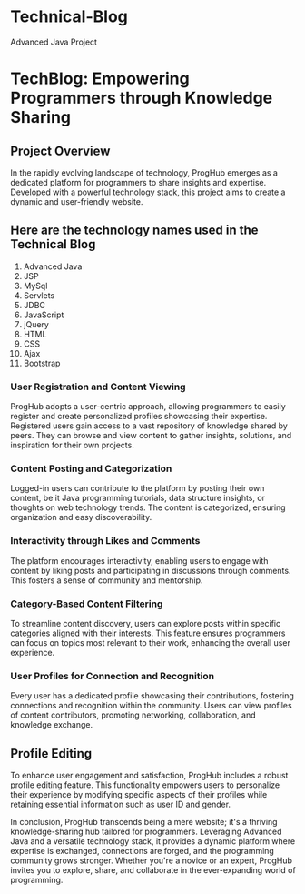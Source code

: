 # Technical-Blog
Advanced Java Project
# TechBlog: Empowering Programmers through Knowledge Sharing

## Project Overview

In the rapidly evolving landscape of technology, ProgHub emerges as a dedicated platform for programmers to share insights and expertise. Developed with a powerful technology stack, this project aims to create a dynamic and user-friendly website.

## Here are the technology names used in the Technical Blog
1) Advanced Java
2) JSP
3) MySql
4) Servlets
5) JDBC
6) JavaScript
7) jQuery
8) HTML
9) CSS
10) Ajax
11) Bootstrap
    
### User Registration and Content Viewing

ProgHub adopts a user-centric approach, allowing programmers to easily register and create personalized profiles showcasing their expertise. Registered users gain access to a vast repository of knowledge shared by peers. They can browse and view content to gather insights, solutions, and inspiration for their own projects.

### Content Posting and Categorization

Logged-in users can contribute to the platform by posting their own content, be it Java programming tutorials, data structure insights, or thoughts on web technology trends. The content is categorized, ensuring organization and easy discoverability.

### Interactivity through Likes and Comments

The platform encourages interactivity, enabling users to engage with content by liking posts and participating in discussions through comments. This fosters a sense of community and mentorship.

### Category-Based Content Filtering

To streamline content discovery, users can explore posts within specific categories aligned with their interests. This feature ensures programmers can focus on topics most relevant to their work, enhancing the overall user experience.

### User Profiles for Connection and Recognition

Every user has a dedicated profile showcasing their contributions, fostering connections and recognition within the community. Users can view profiles of content contributors, promoting networking, collaboration, and knowledge exchange.

## Profile Editing

To enhance user engagement and satisfaction, ProgHub includes a robust profile editing feature. This functionality empowers users to personalize their experience by modifying specific aspects of their profiles while retaining essential information such as user ID and gender.

In conclusion, ProgHub transcends being a mere website; it's a thriving knowledge-sharing hub tailored for programmers. Leveraging Advanced Java and a versatile technology stack, it provides a dynamic platform where expertise is exchanged, connections are forged, and the programming community grows stronger. Whether you're a novice or an expert, ProgHub invites you to explore, share, and collaborate in the ever-expanding world of programming.
